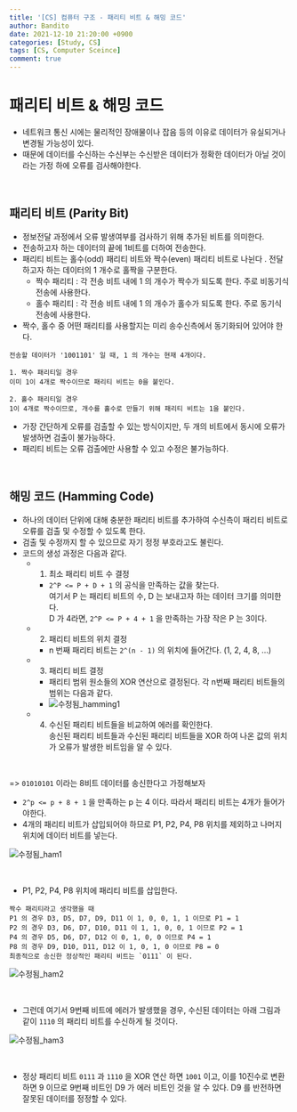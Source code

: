 ```yaml
---
title: '[CS] 컴퓨터 구조 - 패리티 비트 & 해밍 코드'
author: Bandito
date: 2021-12-10 21:20:00 +0900
categories: [Study, CS]
tags: [CS, Computer Sceince]
comment: true
---
```


# 패리티 비트 & 해밍 코드

+ 네트워크 통신 시에는 물리적인 장애물이나 잡음 등의 이유로 데이터가 유실되거나 변경될 가능성이 있다. 
+ 때문에 데이터를 수신하는 수신부는 수신받은 데이터가 정확한 데이터가 아닐 것이라는 가정 하에 오류를 검사해야한다.

<br>

## 패리티 비트 (Parity Bit)
+ 정보전달 과정에서 오류 발생여부를 검사하기 위해 추가된 비트를 의미한다.
+ 전송하고자 하는 데이터의 끝에 1비트를 더하여 전송한다.
+ 패리티 비트는 홀수(odd) 패리티 비트와 짝수(even) 패리티 비트로 나뉜다 . 전달하고자 하는 데이터의 1 개수로 홀짝을 구분한다.
    - 짝수 패리티 : 각 전송 비트 내에 1 의 개수가 짝수가 되도록 한다. 주로 비동기식 전송에 사용한다.
    - 홀수 패리티 : 각 전송 비트 내에 1 의 개수가 홀수가 되도록 한다. 주로 동기식 전송에 사용한다.
+ 짝수, 홀수 중 어떤 패리티를 사용할지는 미리 송수신측에서 동기화되어 있어야 한다.

```
전송할 데이터가 '1001101' 일 때, 1 의 개수는 현재 4개이다.

1. 짝수 패리티일 경우
이미 1이 4개로 짝수이므로 패리티 비트는 0을 붙인다.

2. 홀수 패리티일 경우
1이 4개로 짝수이므로, 개수를 홀수로 만들기 위해 패리티 비트는 1을 붙인다.
```

+ 가장 간단하게 오류를 검출할 수 있는 방식이지만, 두 개의 비트에서 동시에 오류가 발생하면 검출이 불가능하다.
+ 패리티 비트는 오류 검출에만 사용할 수 있고 수정은 불가능하다.

<br>

## 해밍 코드 (Hamming Code)
+ 하나의 데이터 단위에 대해 충분한 패리티 비트를 추가하여 수신측이 패리티 비트로 오류를 검출 및 수정할 수 있도록 한다.
+ 검출 및 수정까지 할 수 있으므로 자기 정정 부호라고도 불린다.
+ 코드의 생성 과정은 다음과 같다.
    - 1) 최소 패리티 비트 수 결정
        + `2^P <= P + D + 1` 의 공식을 만족하는 값을 찾는다.    
        여기서 P 는 패리티 비트의 수, D 는 보내고자 하는 데이터 크기를 의미한다.     
        D 가 4라면, `2^P <= P + 4 + 1` 을 만족하는 가장 작은 P 는 3이다.
    - 2) 패리티 비트의 위치 결정
        + n 번째 패리티 비트는 `2^(n - 1)` 의 위치에 들어간다. (1, 2, 4, 8, ...)
    - 3)  패리티 비트 결정
        + 패리티 범위 원소들의 XOR 연산으로 결정된다. 각 n번째 패리티 비트들의 범위는 다음과 같다.
        + ![수정됨_hamming1](https://user-images.githubusercontent.com/49611158/145570469-b5f644e8-4507-490c-96c5-e8f93d86d96f.jpg)
    - 4) 수신된 패리티 비트들을 비교하여 에러를 확인한다.     
    송신된 패리티 비트들과 수신된 패리티 비트들을 XOR 하여 나온 값의 위치가 오류가 발생한 비트임을 알 수 있다.    

<br>

=> `01010101` 이라는 8비트 데이터를 송신한다고 가정해보자

+ `2^p <= p + 8 + 1` 을 만족하는 p 는 4 이다. 따라서 패리티 비트는 4개가 들어가야한다.
+ 4개의 패리티 비트가 삽입되어야 하므로 P1, P2, P4, P8 위치를 제외하고 나머지 위치에 데이터 비트를 넣는다.    

![수정됨_ham1](https://user-images.githubusercontent.com/49611158/145572759-e69b92f6-218c-4d2f-8085-e53417153d97.jpg)    

<br>

+ P1, P2, P4, P8 위치에 패리티 비트를 삽입한다.
```
짝수 패리티라고 생각했을 때
P1 의 경우 D3, D5, D7, D9, D11 이 1, 0, 0, 1, 1 이므로 P1 = 1
P2 의 경우 D3, D6, D7, D10, D11 이 1, 1, 0, 0, 1 이므로 P2 = 1
P4 의 경우 D5, D6, D7, D12 이 0, 1, 0, 0 이므로 P4 = 1
P8 의 경우 D9, D10, D11, D12 이 1, 0, 1, 0 이므로 P8 = 0
최종적으로 송신한 정상적인 패리티 비트는 `0111` 이 된다.    
```    
![수정됨_ham2](https://user-images.githubusercontent.com/49611158/145573420-19b8091d-ca09-4157-a8a6-8c9b8076f956.jpg)     

<br>

+ 그런데 여기서 9번째 비트에 에러가 발생했을 경우, 수신된 데이터는 아래 그림과 같이 `1110` 의 패리티 비트를 수신하게 될 것이다.    
    
![수정됨_ham3](https://user-images.githubusercontent.com/49611158/145573551-24925683-e6d2-453e-827d-71be6a10988d.jpg)    

<br>

+ 정상 패리티 비트 `0111` 과 `1110` 을 XOR 연산 하면 `1001` 이고, 이를 10진수로 변환하면 9 이므로 9번째 비트인 D9 가 에러 비트인 것을 알 수 있다. D9 를 반전하면 잘못된 데이터를 정정할 수 있다.
